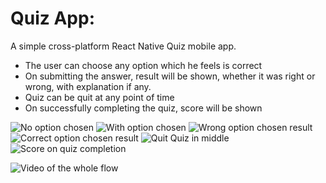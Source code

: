 # Quiz App:
A simple cross-platform React Native Quiz mobile app. 

* The user can choose any option which he feels is correct
* On submitting the answer, result will be shown,
whether it was right or wrong, with explanation if any.
* Quiz can be quit at any point of time
* On successfully completing the quiz, score will be shown

![No option chosen](src/assets/screenshots/Image1.png?raw=true)
![With option chosen](src/assets/screenshots/Image2.png?raw=true)
![Wrong option chosen result](src/assets/screenshots/Image3.png?raw=true)
![Correct option chosen result](src/assets/screenshots/Image4.png?raw=true)
![Quit Quiz in middle](src/assets/screenshots/Image5.png?raw=true)
![Score on quiz completion](src/assets/screenshots/Image6.png?raw=true)

![Video of the whole flow](src/assets/screenshots/Video.gif?raw=true)





